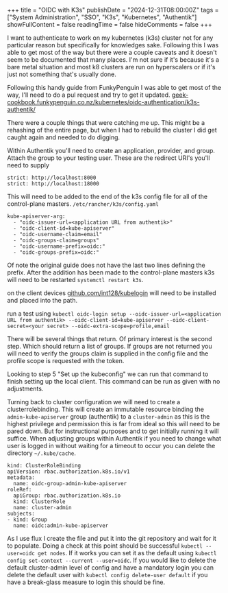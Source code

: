 +++
title = "OIDC with K3s"
publishDate = "2024-12-31T08:00:00Z"
tags = ["System Administration", "SSO", "K3s", "Kubernetes", "Authentik"]
showFullContent = false
readingTime = false
hideComments = false
+++

I want to authenticate to work on my kubernetes (k3s) cluster not for any particular reason but specifically for knowledges sake. Following this I was able to get most of the way but there were a couple caveats and it doesn't seem to be documented that many places. I'm not sure if it's because it's a bare metal situation and most k8 clusters are run on hyperscalers or if it's just not something that's usually done.

Following this handy guide from FunkyPenguin I was able to get most of the way, I'll need to do a pul request and try to get it updated. [geek-cookbook.funkypenguin.co.nz/kubernetes/oidc-authentication/k3s-authentik/](https://geek-cookbook.funkypenguin.co.nz/kubernetes/oidc-authentication/k3s-authentik/)

There were a couple things that were catching me up. This might be a rehashing of the entire page, but when I had to rebuild the cluster I did get caught again and needed to do digging.

Within Authentik you'll need to create an application, provider, and group. Attach the group to your testing user. These are the redirect URI's you'll need to supply 
```
strict: http://localhost:8000
strict: http://localhost:18000
```

This will need to be added to the end of the k3s config file for all of the control-plane masters. `/etc/rancher/k3s/config.yaml`

```
kube-apiserver-arg:
  - "oidc-issuer-url=<application URL from authentik>"
  - "oidc-client-id=kube-apiserver"
  - "oidc-username-claim=email"
  - "oidc-groups-claim=groups"
  - "oidc-username-prefix=oidc:"
  - "oidc-groups-prefix=oidc:"
```

Of note the original guide does not have the last two lines defining the prefix. After the addition has been made to the control-plane masters k3s will need to be restarted `systemctl restart k3s`.

on the client devices [github.com/int128/kubelogin](https://github.com/int128/kubelogin) will need to be installed and placed into the path.

run a test using `kubectl oidc-login setup --oidc-issuer-url=<application URL from authentik> --oidc-client-id=kube-apiserver --oidc-client-secret=<your secret> --oidc-extra-scope=profile,email`

There will be several things that return. Of primary interest is the second step. Which should return a list of groups. If groups are not returned you will need to verify the groups claim is supplied in the config file and the profile scope is requested with the token.

Looking to step 5 "Set up the kubeconfig" we can run that command to finish setting up the local client. This command can be run as given with no adjustments. 

Turning back to cluster configuration we will need to create a clusterrolebinding. This will create an immutable resource binding the `admin-kube-apiserver` group (authentik) to a `cluster-admin` as this is the highest privilege and permission this is far from ideal so this will need to be pared down. But for instructional purposes and to get initially running it will suffice. When adjusting groups within Authentik if you need to change what user is logged in without waiting for a timeout to occur you can delete the directory `~/.kube/cache`.

```
kind: ClusterRoleBinding
apiVersion: rbac.authorization.k8s.io/v1
metadata:
  name: oidc-group-admin-kube-apiserver
roleRef:
  apiGroup: rbac.authorization.k8s.io
  kind: ClusterRole
  name: cluster-admin 
subjects:
- kind: Group
  name: oidc:admin-kube-apiserver
  ```

As I use flux I create the file and put it into the git repository and wait for it to populate. Doing a check at this point should be successful `kubectl --user=oidc get nodes`. If it works you can set it as the default using `kubectl config set-context --current --user=oidc`. If you would like to delete the default cluster-admin level of config and have a mandatory login you can delete the default user with `kubectl config delete-user default` if you have a break-glass measure to login this should be fine. 